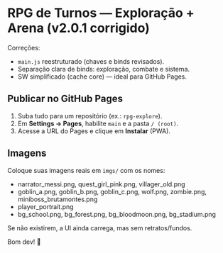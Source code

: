 
# RPG de Turnos — Exploração + Arena (v2.0.1 corrigido)

Correções:
- `main.js` reestruturado (chaves e binds revisados).
- Separação clara de binds: exploração, combate e sistema.
- SW simplificado (cache core) — ideal para GitHub Pages.

## Publicar no GitHub Pages
1) Suba tudo para um repositório (ex.: `rpg-explore`).
2) Em **Settings → Pages**, habilite `main` e a pasta `/ (root)`.
3) Acesse a URL do Pages e clique em **Instalar** (PWA).

## Imagens
Coloque suas imagens reais em `imgs/` com os nomes:
- narrator_messi.png, quest_girl_pink.png, villager_old.png
- goblin_a.png, goblin_b.png, goblin_c.png, wolf.png, zombie.png, miniboss_brutamontes.png
- player_portrait.png
- bg_school.png, bg_forest.png, bg_bloodmoon.png, bg_stadium.png

Se não existirem, a UI ainda carrega, mas sem retratos/fundos.

Bom dev! 🚀
